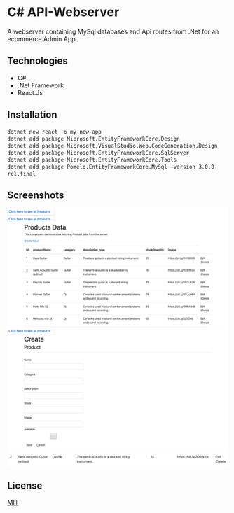 # C# API-Webserver

A webserver containing MySql databases and Api routes from .Net for an ecommerce Admin App.

## Technologies

- C#
- .Net Framework
- React.Js

## Installation
```
dotnet new react -o my-new-app
dotnet add package Microsoft.EntityFrameworkCore.Design
dotnet add package Microsoft.VisualStudio.Web.CodeGeneration.Design
dotnet add package Microsoft.EntityFrameworkCore.SqlServer
dotnet add package Microsoft.EntityFrameworkCore.Tools
dotnet add package Pomelo.EntityFrameworkCore.MySql —version 3.0.0-rc1.final
```

## Screenshots

![Working Admin App](/prodimages/productspage.png)
![Working create form](/prodimages/createproducts.png)
![Working Admin edit](/prodimages/editedproducts.png)

## License
[MIT](https://choosealicense.com/licenses/mit/)
